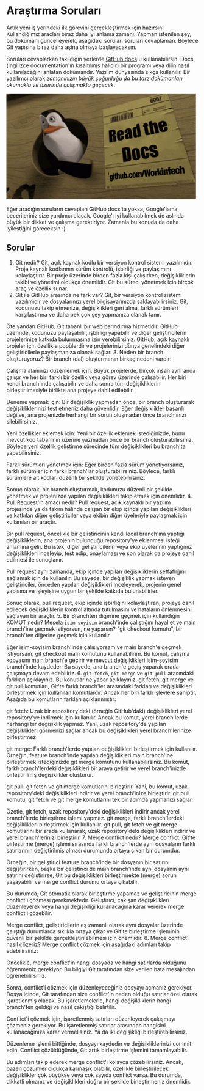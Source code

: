 # Araştırma Soruları

Artık yeni iş yerindeki ilk görevini gerçekleştirmek için hazırsın! Kullandığımız araçları biraz daha iyi anlama zamanı. Yapman istenilen şey, bu dokümanı güncelleyerek, aşağıdaki soruları soruları cevaplaman. Böylece Git yapısına biraz daha aşina olmaya başlayacaksın.

Soruları cevaplarken takıldığın yerlerde [GitHub docs](https://docs.github.com/en)'u kullanabilirsin. Docs, (ingilizce documentation'ın kısaltılmış halidir) bir programı veya dilin nasıl kullanılacağını anlatan dokümandır. Yazılım dünyasında sıkça kullanılır. Bir yazılımcı olarak _zamanınızın büyük çoğunluğu da bu tarz dokümanları okumakla ve üzerinde çalışmakla geçecek_.

![READ THE DOCS](https://github.com/Workintech/FSWeb-S1G1-Projesi-Web-Development-Projesi-icin-Git/blob/main/read-the-docs-wit.gif?raw=true)

Eğer aradığın soruların cevapları GitHub docs'ta yoksa, Google'lama becerileriniz size yardımcı olacak. Google'ı iyi kullanabilmek de aslında büyük bir dikkat ve çalışma gerektiriyor. Zamanla bu konuda da daha iyileştiğini göreceksin :)

## Sorular

1. Git nedir?
Git, açık kaynak kodlu bir versiyon kontrol sistemi yazılımıdır. Proje kaynak kodlarının sürüm kontrolü, işbirliği ve paylaşımını kolaylaştırır. Bir proje üzerinde birden fazla kişi çalışırken, değişikliklerin takibi ve yönetimi oldukça önemlidir. Git bu süreci yönetmek için birçok araç ve özellik sunar.
2. Git ile GitHub arasında ne fark var?
Git, bir versiyon kontrol sistemi yazılımıdır ve dosyalarınızı yerel bilgisayarınızda saklayabilirsiniz. Git, kodunuzu takip etmenize, değişiklikleri geri alma, farklı sürümleri karşılaştırma ve daha pek çok şey yapmanıza olanak tanır.

Öte yandan GitHub, Git tabanlı bir web barındırma hizmetidir. GitHub üzerinde, kodunuzu paylaşabilir, işbirliği yapabilir ve diğer geliştiricilerin projelerinize katkıda bulunmasına izin verebilirsiniz. GitHub, açık kaynaklı projeler için özellikle popülerdir ve projelerinizi dünya genelindeki diğer geliştiricilerle paylaşmanıza olanak sağlar.
3. Neden bir branch oluşturuyoruz?
Bir branch (dal) oluşturmanın birkaç nedeni vardır:

Çalışma alanınızı düzenlemek için: Büyük projelerde, birçok insan aynı anda çalışır ve her biri farklı bir özellik veya görev üzerinde çalışabilir. Her biri kendi branch'ında çalışabilir ve daha sonra tüm değişikliklerin birleştirilmesiyle birlikte ana projeye dahil edilebilir.

Deneme yapmak için: Bir değişiklik yapmadan önce, bir branch oluşturarak değişikliklerinizi test etmeniz daha güvenlidir. Eğer değişiklikler başarılı değilse, ana projenizde herhangi bir sorun oluşmadan önce branch'ınızı silebilirsiniz.

Yeni özellikler eklemek için: Yeni bir özellik eklemek istediğinizde, bunu mevcut kod tabanının üzerine yazmadan önce bir branch oluşturabilirsiniz. Böylece yeni özellik geliştirme sürecinde tüm değişiklikleri bu branch'ta yapabilirsiniz.

Farklı sürümleri yönetmek için: Eğer birden fazla sürüm yönetiyorsanız, farklı sürümler için farklı branch'lar oluşturabilirsiniz. Böylece, farklı sürümlere ait kodları düzenli bir şekilde yönetebilirsiniz.

Sonuç olarak, bir branch oluşturmak, kodunuzu düzenli bir şekilde yönetmek ve projenizde yapılan değişiklikleri takip etmek için önemlidir.
4. Pull Request'in amacı nedir?
Pull request, açık kaynaklı bir yazılım projesinde ya da takım halinde çalışan bir ekip içinde yapılan değişiklikleri ve katkıları diğer geliştiriciler veya ekibin diğer üyeleriyle paylaşmak için kullanılan bir araçtır.

Bir pull request, öncelikle bir geliştiricinin kendi local branch'ına yaptığı değişikliklerin, ana projenin bulunduğu repository'ye eklenmesi isteği anlamına gelir. Bu istek, diğer geliştiricilerin veya ekip üyelerinin yaptığınız değişiklikleri inceleyip, test edip, onaylaması ve son olarak da projeye dahil edilmesi ile sonuçlanır.

Pull request aynı zamanda, ekip içinde yapılan değişikliklerin şeffaflığını sağlamak için de kullanılır. Bu sayede, bir değişiklik yapmak isteyen geliştiriciler, önceden yapılan değişiklikleri inceleyerek, projenin genel yapısına ve işleyişine uygun bir şekilde katkıda bulunabilirler.

Sonuç olarak, pull request, ekip içinde işbirliğini kolaylaştıran, projeye dahil edilecek değişikliklerin kontrol altında tutulmasını ve hataların önlenmesini sağlayan bir araçtır.
5. Bir Branchten diğerine geçmek için kullandığın KOMUT nedir? Mesela `isim-soyisim` branch'inde çalıştığını hayal et ve main branch'ine geçmek istiyorsun, ne yaparsın?
"git checkout komutu", bir branch'ten diğerine geçmek için kullanılır.

Eğer isim-soyisim branch'inde çalışıyorsam ve main branch'e geçmek istiyorsam, git checkout main komutunu kullanabilirim. Bu komut, çalışma kopyasını main branch'e geçirir ve mevcut değişiklikleri isim-soyisim branch'inde kaydeder. Bu sayede, ana branch'e geçiş yaparak orada çalışmaya devam edebiliriz.
6. `git fetch`, `git merge` ve `git pull` arasındaki farklıarı açıklayınız. Bu konutlar ne yapar açıklayınız.
git fetch, git merge ve git pull komutları, Git'te farklı branch'ler arasındaki farkları ve değişiklikleri birleştirmek için kullanılan komutlardır. Ancak her biri farklı işlevlere sahiptir. Aşağıda bu komutların farkları açıklanmıştır:

git fetch: Uzak bir repository'deki (örneğin GitHub'daki) değişiklikleri yerel repository'ye indirmek için kullanılır. Ancak bu komut, yerel branch'lerde herhangi bir değişiklik yapmaz. Yani, uzak repository'de yapılan değişiklikleri görmenizi sağlar ancak bu değişiklikleri yerel branch'lerinize birleştirmez.

git merge: Farklı branch'lerde yapılan değişiklikleri birleştirmek için kullanılır. Örneğin, feature branch'inde yapılan değişiklikleri main branch'ine birleştirmek istediğinizde git merge komutunu kullanabilirsiniz. Bu komut, farklı branch'lerdeki değişiklikleri bir araya getirir ve yerel branch'inizde birleştirilmiş değişiklikler oluşturur.

git pull: git fetch ve git merge komutlarını birleştirir. Yani, bu komut, uzak repository'deki değişiklikleri indirir ve yerel branch'inize birleştirir. git pull komutu, git fetch ve git merge komutlarını tek bir adımda yapmanızı sağlar.

Özetle, git fetch, uzak repository'deki değişiklikleri indirir ancak yerel branch'lerde birleştirme işlemi yapmaz. git merge, farklı branch'lerdeki değişiklikleri birleştirmek için kullanılır. git pull, git fetch ve git merge komutlarını bir arada kullanarak, uzak repository'deki değişiklikleri indirir ve yerel branch'lerinizi birleştirir.
7. Merge conflict nedir?
Merge conflict, Git'te birleştirme (merge) işlemi sırasında farklı branch'lerde aynı dosyaların farklı satırlarının değiştirilmiş olması durumunda ortaya çıkan bir durumdur.

Örneğin, bir geliştirici feature branch'inde bir dosyanın bir satırını değiştirirken, başka bir geliştirici de main branch'inde aynı dosyanın aynı satırını değiştirirse, Git bu değişiklikleri birleştirmekte (merge) sorun yaşayabilir ve merge conflict durumu ortaya çıkabilir.

Bu durumda, Git otomatik olarak birleştirme yapamaz ve geliştiricinin merge conflict'i çözmesi gerekmektedir. Geliştirici, çakışan değişiklikleri düzenleyerek veya hangi değişikliği kullanacağına karar vererek merge conflict'i çözebilir.

Merge conflict, geliştiricilerin eş zamanlı olarak aynı dosyalar üzerinde çalıştığı durumlarda sıklıkla ortaya çıkar ve Git'te birleştirme işleminin güvenli bir şekilde gerçekleştirilebilmesi için önemlidir.
8. Merge conflict'i nasıl çözeriz?
Merge conflict çözmek için aşağıdaki adımları takip edebilirsiniz:

Öncelikle, merge conflict'in hangi dosyada ve hangi satırlarda olduğunu öğrenmeniz gerekiyor. Bu bilgiyi Git tarafından size verilen hata mesajından öğrenebilirsiniz.

Sonra, conflict'i çözmek için düzenleyeceğiniz dosyayı açmanız gerekiyor. Dosya içinde, Git tarafından size conflict'in neden olduğu satırlar özel olarak işaretlenmiş olacak. Bu işaretlemelerle, hangi değişikliklerin hangi branch'ten geldiği ve nasıl çakıştığı belirtilir.

Conflict'i çözmek için, işaretlenmiş satırları düzenleyerek çakışmayı çözmeniz gerekiyor. Bu işaretlenmiş satırlar arasından hangisini kullanacağınıza karar vermelisiniz. Ya da iki değişikliği birleştirebilirsiniz.

Düzenleme işlemi bittiğinde, dosyayı kaydedin ve değişikliklerinizi commit edin. Conflict çözüldüğünde, Git artık birleştirme işlemini tamamlayabilir.

Bu adımları takip ederek merge conflict'i kolayca çözebilirsiniz. Ancak, bazen çözümler oldukça karmaşık olabilir, özellikle birleştirilecek değişiklikler çok büyükse veya çok sayıda conflict varsa. Bu durumda, dikkatli olmanız ve değişiklikleri doğru bir şekilde birleştirmeniz önemlidir.